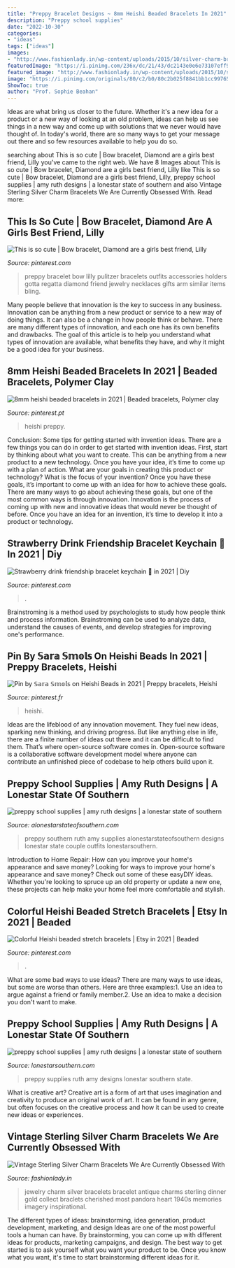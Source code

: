 ```yaml
---
title: "Preppy Bracelet Designs ~ 8mm Heishi Beaded Bracelets In 2021"
description: "Preppy school supplies"
date: "2022-10-30"
categories:
- "ideas"
tags: ["ideas"]
images:
- "http://www.fashionlady.in/wp-content/uploads/2015/10/silver-charm-bracelet.jpg"
featuredImage: "https://i.pinimg.com/236x/dc/21/43/dc2143e0e6e73107eff99f3274749b29.jpg?nii=t"
featured_image: "http://www.fashionlady.in/wp-content/uploads/2015/10/silver-charm-bracelet.jpg"
image: "https://i.pinimg.com/originals/80/c2/b0/80c2b025f8841bb1cc997659b8c71205.jpg"
ShowToc: true
author: "Prof. Sophie Beahan"
---
```



Ideas are what bring us closer to the future. Whether it's a new idea for a product or a new way of looking at an old problem, ideas can help us see things in a new way and come up with solutions that we never would have thought of. In today's world, there are so many ways to get your message out there and so few resources available to help you do so.

	

		
searching about This is so cute | Bow bracelet, Diamond are a girls best friend, Lilly you've came to the right web. We have 8 Images about This is so cute | Bow bracelet, Diamond are a girls best friend, Lilly like This is so cute | Bow bracelet, Diamond are a girls best friend, Lilly, preppy school supplies | amy ruth designs | a lonestar state of southern and also Vintage Sterling Silver Charm Bracelets We Are Currently Obsessed With. Read more:
		
    
## This Is So Cute | Bow Bracelet, Diamond Are A Girls Best Friend, Lilly

<img loading=lazy src="https://i.pinimg.com/originals/4f/22/35/4f2235f78a146e7195e3ae2855cc9bae.jpg" onerror="this.onerror=null;this.src='https://tse4.mm.bing.net/th?id=OIP.jGPC9ISakB4y42Dk-YQ2dAHaHa&amp;pid=15.1';" alt="This is so cute | Bow bracelet, Diamond are a girls best friend, Lilly">

_Source: pinterest.com_

>preppy bracelet bow lilly pulitzer bracelets outfits accessories holders gotta regatta diamond friend jewelry necklaces gifts arm similar items bling. 

	

Many people believe that innovation is the key to success in any business. Innovation can be anything from a new product or service to a new way of doing things. It can also be a change in how people think or behave. There are many different types of innovation, and each one has its own benefits and drawbacks. The goal of this article is to help you understand what types of innovation are available, what benefits they have, and why it might be a good idea for your business.

    
## 8mm Heishi Beaded Bracelets In 2021 | Beaded Bracelets, Polymer Clay

<img loading=lazy src="https://i.pinimg.com/originals/80/c2/b0/80c2b025f8841bb1cc997659b8c71205.jpg" onerror="this.onerror=null;this.src='https://tse1.mm.bing.net/th?id=OIP.ODVMk1mW51XtPRdjeod72QHaNK&amp;pid=15.1';" alt="8mm heishi beaded bracelets in 2021 | Beaded bracelets, Polymer clay">

_Source: pinterest.pt_

>heishi preppy. 

	

Conclusion: Some tips for getting started with invention ideas.
There are a few things you can do in order to get started with invention ideas. First, start by thinking about what you want to create. This can be anything from a new product to a new technology. Once you have your idea, it’s time to come up with a plan of action. What are your goals in creating this product or technology? What is the focus of your invention? Once you have these goals, it’s important to come up with an idea for how to achieve these goals. There are many ways to go about achieving these goals, but one of the most common ways is through innovation. Innovation is the process of coming up with new and innovative ideas that would never be thought of before. Once you have an idea for an invention, it’s time to develop it into a product or technology.

    
## Strawberry Drink Friendship Bracelet Keychain 🍓 In 2021 | Diy

<img loading=lazy src="https://i.pinimg.com/originals/f5/b1/ca/f5b1caaea157e7c8c3224f8ae445f1eb.jpg" onerror="this.onerror=null;this.src='https://tse4.mm.bing.net/th?id=OIP.quvmhKXW2KovL6PSfnAHbAHaLg&amp;pid=15.1';" alt="Strawberry drink friendship bracelet keychain 🍓 in 2021 | Diy">

_Source: pinterest.com_

>. 

	

Brainstroming is a method used by psychologists to study how people think and process information. Brainstroming can be used to analyze data, understand the causes of events, and develop strategies for improving one's performance.

    
## Pin By 𝕊𝕒𝕣𝕒 𝕊𝕞𝕠𝕝𝕤 On Heishi Beads In 2021 | Preppy Bracelets, Heishi

<img loading=lazy src="https://i.pinimg.com/originals/a5/28/68/a52868a342b96bab3f84fba4d9a24e6d.jpg" onerror="this.onerror=null;this.src='https://tse3.mm.bing.net/th?id=OIP.Y0gkX64Fmp1VHOQlldt-ywHaKW&amp;pid=15.1';" alt="Pin by 𝕊𝕒𝕣𝕒 𝕊𝕞𝕠𝕝𝕤 on Heishi Beads in 2021 | Preppy bracelets, Heishi">

_Source: pinterest.fr_

>heishi. 

	

Ideas are the lifeblood of any innovation movement. They fuel new ideas, sparking new thinking, and driving progress. But like anything else in life, there are a finite number of ideas out there and it can be difficult to find them. That’s where open-source software comes in. Open-source software is a collaborative software development model where anyone can contribute an unfinished piece of codebase to help others build upon it.

    
## Preppy School Supplies | Amy Ruth Designs | A Lonestar State Of Southern

<img loading=lazy src="http://alonestarstateofsouthern.com/wp-content/uploads/2014/09/AR1.jpg" onerror="this.onerror=null;this.src='https://tse3.mm.bing.net/th?id=OIP.6gkYCkpQhDjg_X7jwBK-eQHaLJ&amp;pid=15.1';" alt="preppy school supplies | amy ruth designs | a lonestar state of southern">

_Source: alonestarstateofsouthern.com_

>preppy southern ruth amy supplies alonestarstateofsouthern designs lonestar state couple outfits lonestarsouthern. 

	

Introduction to Home Repair: How can you improve your home's appearance and save money?
Looking for ways to improve your home's appearance and save money? Check out some of these easyDIY ideas. Whether you're looking to spruce up an old property or update a new one, these projects can help make your home feel more comfortable and stylish.

    
## Colorful Heishi Beaded Stretch Bracelets | Etsy In 2021 | Beaded

<img loading=lazy src="https://i.pinimg.com/236x/dc/21/43/dc2143e0e6e73107eff99f3274749b29.jpg?nii=t" onerror="this.onerror=null;this.src='https://tse2.mm.bing.net/th?id=OIP.gpGpSxaTzJq-L_0ZIyx6vAAAAA&amp;pid=15.1';" alt="Colorful Heishi beaded stretch bracelets | Etsy in 2021 | Beaded">

_Source: pinterest.com_

>. 

	

What are some bad ways to use ideas?
There are many ways to use ideas, but some are worse than others. Here are three examples:1. Use an idea to argue against a friend or family member.2. Use an idea to make a decision you don't want to make.
    
## Preppy School Supplies | Amy Ruth Designs | A Lonestar State Of Southern

<img loading=lazy src="http://alonestarstateofsouthern.com/wp-content/uploads/2014/09/AR4.jpg" onerror="this.onerror=null;this.src='https://tse4.mm.bing.net/th?id=OIP.wESkuU_ZjezaJf-uLEK7WwHaJP&amp;pid=15.1';" alt="preppy school supplies | amy ruth designs | a lonestar state of southern">

_Source: lonestarsouthern.com_

>preppy supplies ruth amy designs lonestar southern state. 

	

What is creative art?
Creative art is a form of art that uses imagination and creativity to produce an original work of art. It can be found in any genre, but often focuses on the creative process and how it can be used to create new ideas or experiences.

    
## Vintage Sterling Silver Charm Bracelets We Are Currently Obsessed With

<img loading=lazy src="http://www.fashionlady.in/wp-content/uploads/2015/10/silver-charm-bracelet.jpg" onerror="this.onerror=null;this.src='https://tse3.mm.bing.net/th?id=OIP.NiGejvusff4Ftdoll6qaCQHaFj&amp;pid=15.1';" alt="Vintage Sterling Silver Charm Bracelets We Are Currently Obsessed With">

_Source: fashionlady.in_

>jewelry charm silver bracelets bracelet antique charms sterling dinner gold collect braclets cherished most pandora heart 1940s memories imagery inspirational. 

	

The different types of ideas: brainstorming, idea generation, product development, marketing, and design
Ideas are one of the most powerful tools a human can have. By brainstorming, you can come up with different ideas for products, marketing campaigns, and design. The best way to get started is to ask yourself what you want your product to be. Once you know what you want, it's time to start brainstorming different ideas for it.

